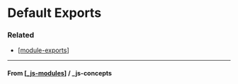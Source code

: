 # Default Exports

### Related

- [[module-exports]]

---

#### **From** [[_js-modules]] / \_js-concepts

[//begin]: # "Autogenerated link references for markdown compatibility"
[module-exports]: module-exports "Module Exports"
[_js-modules]: ../_js-modules "JS Modules"
[//end]: # "Autogenerated link references"
